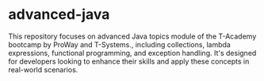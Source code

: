 # advanced-java
This repository focuses on advanced Java topics module of the T-Academy bootcamp by ProWay and T-Systems., including collections, lambda expressions, functional programming, and exception handling. It's designed for developers looking to enhance their skills and apply these concepts in real-world scenarios.
